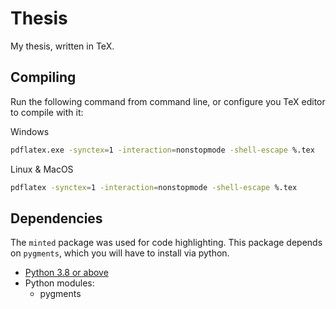 <a href="https://github.com/BGMP/Thesis/releases/download/0.0.1.dev1/Thesis-Jose-Benavente.pdf">
  <img src="https://github.com/BGMP/Thesis/assets/26081543/f4e93199-ad9e-47f6-ba8b-7846cdebdd7f" alt="" />
</a>

# Thesis
My thesis, written in TeX.

## Compiling
Run the following command from command line, or configure you TeX editor to compile with it:

Windows
```bash
pdflatex.exe -synctex=1 -interaction=nonstopmode -shell-escape %.tex
```

Linux & MacOS
```bash
pdflatex -synctex=1 -interaction=nonstopmode -shell-escape %.tex
```

## Dependencies
The `minted` package was used for code highlighting. This package depends on
`pygments`, which you will have to install via python.

- [Python 3.8 or above](https://www.python.org/downloads/)
- Python modules:
  - pygments
